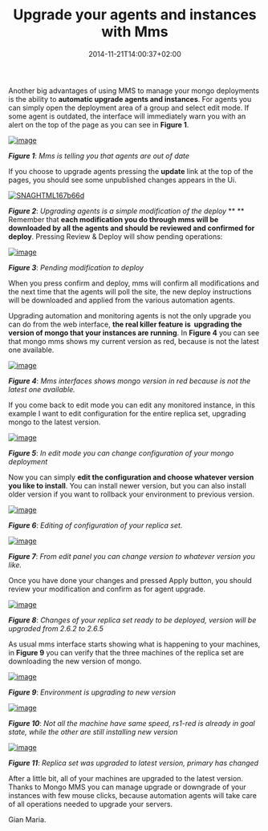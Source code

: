 ﻿---
title: "Upgrade your agents and instances with Mms"
description: ""
date: 2014-11-21T14:00:37+02:00
draft: false
tags: [mms,Mongo]
categories: [NoSql]
---
Another big advantages of using MMS to manage your mongo deployments is the ability to  **automatic upgrade agents and instances**. For agents you can simply open the deployment area of a group and select edit mode. If some agent is outdated, the interface will immediately warn you with an alert on the top of the page as you can see in  **Figure 1**.

[![image](https://www.codewrecks.com/blog/wp-content/uploads/2014/11/image_thumb8.png "image")](https://www.codewrecks.com/blog/wp-content/uploads/2014/11/image8.png)

 ***Figure 1***: *Mms is telling you that agents are out of date*

If you choose to upgrade agents pressing the  **update** link at the top of the pages, you should see some unpublished changes appears in the Ui.

[![SNAGHTML167b66d](https://www.codewrecks.com/blog/wp-content/uploads/2014/11/SNAGHTML167b66d_thumb.png "SNAGHTML167b66d")](https://www.codewrecks.com/blog/wp-content/uploads/2014/11/SNAGHTML167b66d.png)

 ***Figure 2***: *Upgrading agents is a simple modification of the deploy* ** ** Remember that  **each modification you do through mms will be downloaded by all the agents and should be reviewed and confirmed for deploy**. Pressing Review & Deploy will show pending operations:

[![image](https://www.codewrecks.com/blog/wp-content/uploads/2014/11/image_thumb9.png "image")](https://www.codewrecks.com/blog/wp-content/uploads/2014/11/image9.png)

 ***Figure 3***: *Pending modification to deploy*

When you press confirm and deploy, mms will confirm all modifications and the next time that the agents will poll the site, the new deploy instructions will be downloaded and applied from the various automation agents.

Upgrading automation and monitoring agents is not the only upgrade you can do from the web interface,  **the real killer feature is  upgrading the version of mongo that your instances are running**. In  **Figure 4** you can see that mongo mms shows my current version as red, because is not the latest one available.

[![image](https://www.codewrecks.com/blog/wp-content/uploads/2014/11/image_thumb10.png "image")](https://www.codewrecks.com/blog/wp-content/uploads/2014/11/image10.png)

 ***Figure 4***: *Mms interfaces shows mongo version in red because is not the latest one available.*

If you come back to edit mode you can edit any monitored instance, in this example I want to edit configuration for the entire replica set, upgrading mongo to the latest version.

[![image](https://www.codewrecks.com/blog/wp-content/uploads/2014/11/image_thumb11.png "image")](https://www.codewrecks.com/blog/wp-content/uploads/2014/11/image11.png)

 ***Figure 5***: *In edit mode you can change configuration of your mongo deployment*

Now you can simply  **edit the configuration and choose whatever version you like to install**. You can install newer version, but you can also install older version if you want to rollback your environment to previous version.

[![image](https://www.codewrecks.com/blog/wp-content/uploads/2014/11/image_thumb12.png "image")](https://www.codewrecks.com/blog/wp-content/uploads/2014/11/image12.png)

 ***Figure 6***: *Editing of configuration of your replica set.*

[![image](https://www.codewrecks.com/blog/wp-content/uploads/2014/11/image_thumb13.png "image")](https://www.codewrecks.com/blog/wp-content/uploads/2014/11/image13.png)

 ***Figure 7***: *From edit panel you can change version to whatever version you like.*

Once you have done your changes and pressed Apply button, you should review your modification and confirm as for agent upgrade.

[![image](https://www.codewrecks.com/blog/wp-content/uploads/2014/11/image_thumb14.png "image")](https://www.codewrecks.com/blog/wp-content/uploads/2014/11/image14.png)

 ***Figure 8***: *Changes of your replica set ready to be deployed, version will be upgraded from 2.6.2 to 2.6.5*

As usual mms interface starts showing what is happening to your machines, in  **Figure 9** you can verify that the three machines of the replica set are downloading the new version of mongo.

[![image](https://www.codewrecks.com/blog/wp-content/uploads/2014/11/image_thumb15.png "image")](https://www.codewrecks.com/blog/wp-content/uploads/2014/11/image15.png)

 ***Figure 9***: *Environment is upgrading to new version*

[![image](https://www.codewrecks.com/blog/wp-content/uploads/2014/11/image_thumb16.png "image")](https://www.codewrecks.com/blog/wp-content/uploads/2014/11/image16.png)

 ***Figure 10***: *Not all the machine have same speed, rs1-red is already in goal state, while the other are still installing new version*

[![image](https://www.codewrecks.com/blog/wp-content/uploads/2014/11/image_thumb17.png "image")](https://www.codewrecks.com/blog/wp-content/uploads/2014/11/image17.png)

 ***Figure 11***: *Replica set was upgraded to latest version, primary has changed*

After a little bit, all of your machines are upgraded to the latest version. Thanks to Mongo MMS you can manage upgrade or downgrade of your instances with few mouse clicks, because automation agents will take care of all operations needed to upgrade your servers.

Gian Maria.
